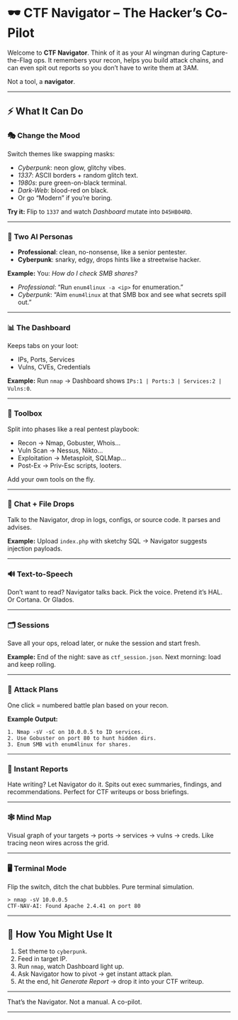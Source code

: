 # 🕶️ CTF Navigator – The Hacker’s Co-Pilot

Welcome to **CTF Navigator**.
Think of it as your AI wingman during Capture-the-Flag ops.
It remembers your recon, helps you build attack chains, and can even spit out reports so you don’t have to write them at 3AM.

Not a tool, a **navigator**.

---

## ⚡ What It Can Do

### 🎭 **Change the Mood**

Switch themes like swapping masks:

* *Cyberpunk*: neon glow, glitchy vibes.
* *1337*: ASCII borders + random glitch text.
* *1980s*: pure green-on-black terminal.
* *Dark-Web*: blood-red on black.
* Or go “Modern” if you’re boring.

**Try it:** Flip to `1337` and watch *Dashboard* mutate into `D45HB04RD`.

---

### 🤖 **Two AI Personas**

* **Professional**: clean, no-nonsense, like a senior pentester.
* **Cyberpunk**: snarky, edgy, drops hints like a streetwise hacker.

**Example:**
You: *How do I check SMB shares?*

* *Professional*: “Run `enum4linux -a <ip>` for enumeration.”
* *Cyberpunk*: “Aim `enum4linux` at that SMB box and see what secrets spill out.”

---

### 📊 **The Dashboard**

Keeps tabs on your loot:

* IPs, Ports, Services
* Vulns, CVEs, Credentials

**Example:**
Run `nmap` → Dashboard shows `IPs:1 | Ports:3 | Services:2 | Vulns:0`.

---

### 🧰 **Toolbox**

Split into phases like a real pentest playbook:

* Recon → Nmap, Gobuster, Whois…
* Vuln Scan → Nessus, Nikto…
* Exploitation → Metasploit, SQLMap…
* Post-Ex → Priv-Esc scripts, looters.

Add your own tools on the fly.

---

### 💬 **Chat + File Drops**

Talk to the Navigator, drop in logs, configs, or source code.
It parses and advises.

**Example:**
Upload `index.php` with sketchy SQL → Navigator suggests injection payloads.

---

### 🔊 **Text-to-Speech**

Don’t want to read? Navigator talks back.
Pick the voice. Pretend it’s HAL. Or Cortana. Or Glados.

---

### 🗂️ **Sessions**

Save all your ops, reload later, or nuke the session and start fresh.

**Example:**
End of the night: save as `ctf_session.json`.
Next morning: load and keep rolling.

---

### 🎯 **Attack Plans**

One click = numbered battle plan based on your recon.

**Example Output:**

```
1. Nmap -sV -sC on 10.0.0.5 to ID services.
2. Use Gobuster on port 80 to hunt hidden dirs.
3. Enum SMB with enum4linux for shares.
```

---

### 📑 **Instant Reports**

Hate writing? Let Navigator do it.
Spits out exec summaries, findings, and recommendations.
Perfect for CTF writeups or boss briefings.

---

### 🕸️ **Mind Map**

Visual graph of your targets → ports → services → vulns → creds.
Like tracing neon wires across the grid.

---

### 🖥️ **Terminal Mode**

Flip the switch, ditch the chat bubbles.
Pure terminal simulation.

```
> nmap -sV 10.0.0.5
CTF-NAV-AI: Found Apache 2.4.41 on port 80
```

---

## 🚀 How You Might Use It

1. Set theme to `cyberpunk`.
2. Feed in target IP.
3. Run `nmap`, watch Dashboard light up.
4. Ask Navigator how to pivot → get instant attack plan.
5. At the end, hit *Generate Report* → drop it into your CTF writeup.

---

That’s the Navigator.
Not a manual. A co-pilot.

---

